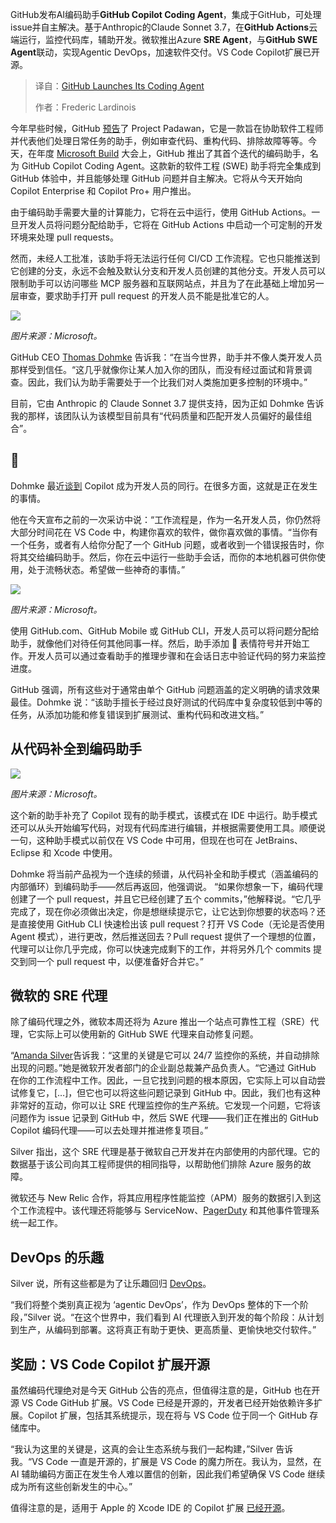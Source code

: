 <!--
title: GitHub发布其编码助手
cover: https://cdn.thenewstack.io/media/2025/05/e323f54e-img_6682-scaled.jpg
summary: GitHub发布AI编码助手**GitHub Copilot Coding Agent**，集成于GitHub，可处理issue并自主解决。基于Anthropic的Claude Sonnet 3.7，在**GitHub Actions**云端运行，监控代码库，辅助开发。微软推出Azure **SRE Agent**，与**GitHub SWE Agent**联动，实现Agentic DevOps，加速软件交付。VS Code Copilot扩展已开源。
-->

GitHub发布AI编码助手**GitHub Copilot Coding Agent**，集成于GitHub，可处理issue并自主解决。基于Anthropic的Claude Sonnet 3.7，在**GitHub Actions**云端运行，监控代码库，辅助开发。微软推出Azure **SRE Agent**，与**GitHub SWE Agent**联动，实现Agentic DevOps，加速软件交付。VS Code Copilot扩展已开源。

> 译自：[GitHub Launches Its Coding Agent](https://thenewstack.io/github-launches-its-coding-agent/)
> 
> 作者：Frederic Lardinois

今年早些时候，GitHub [预告](https://github.blog/news-insights/product-news/github-copilot-the-agent-awakens/)了 Project Padawan，它是一款旨在协助软件工程师并代表他们处理日常任务的助手，例如审查代码、重构代码、排除故障等等。今天，在年度 [Microsoft Build](https://build.microsoft.com/en-us/home) 大会上，GitHub 推出了其首个迭代的编码助手，名为 GitHub Copilot Coding Agent。这款新的软件工程 (SWE) 助手将完全集成到 GitHub 体验中，并且能够处理 GitHub 问题并自主解决。它将从今天开始向 Copilot Enterprise 和 Copilot Pro+ 用户推出。

由于编码助手需要大量的计算能力，它将在云中运行，使用 GitHub Actions。一旦开发人员将问题分配给助手，它将在 GitHub Actions 中启动一个可定制的开发环境来处理 pull requests。

然而，未经人工批准，该助手将无法运行任何 CI/CD 工作流程。它也只能推送到它创建的分支，永远不会触及默认分支和开发人员创建的其他分支。开发人员可以限制助手可以访问哪些 MCP 服务器和互联网站点，并且为了在此基础上增加另一层审查，要求助手打开 pull request 的开发人员不能是批准它的人。

![](https://cdn.thenewstack.io/media/2025/05/d3102053-screenshot-2025-05-18-at-2.06.51%E2%80%AFpm.png)

*图片来源：Microsoft。*

GitHub CEO [Thomas Dohmke](https://www.linkedin.com/in/ashtom/) 告诉我：“在当今世界，助手并不像人类开发人员那样受到信任。“这几乎就像你让某人加入你的团队，而没有经过面试和背景调查。因此，我们认为助手需要处于一个比我们对人类施加更多控制的环境中。”

目前，它由 Anthropic 的 Claude Sonnet 3.7 提供支持，因为正如 Dohmke 告诉我的那样，该团队认为该模型目前具有“代码质量和匹配开发人员偏好的最佳组合”。

## 👀

Dohmke 最近[谈到](https://thenewstack.io/github-copilot-wants-to-become-your-peer-programmer/) Copilot 成为开发人员的同行。在很多方面，这就是正在发生的事情。

他在今天宣布之前的一次采访中说：“工作流程是，作为一名开发人员，你仍然将大部分时间花在 VS Code 中，构建你喜欢的软件，做你喜欢做的事情。“当你有一个任务，或者有人给你分配了一个 GitHub 问题，或者收到一个错误报告时，你将其交给编码助手。然后，你在云中运行一些助手会话，而你的本地机器可供你使用，处于流畅状态。希望做一些神奇的事情。”

![](https://cdn.thenewstack.io/media/2025/05/71cfb03a-screenshot-2025-05-18-at-2.07.56%E2%80%AFpm.png)

*图片来源：Microsoft。*

使用 GitHub.com、GitHub Mobile 或 GitHub CLI，开发人员可以将问题分配给助手，就像他们对待任何其他同事一样。然后，助手添加 👀 表情符号并开始工作。开发人员可以通过查看助手的推理步骤和在会话日志中验证代码的努力来监控进度。

GitHub 强调，所有这些对于通常由单个 GitHub 问题涵盖的定义明确的请求效果最佳。Dohmke 说：“该助手擅长于经过良好测试的代码库中复杂度较低到中等的任务，从添加功能和修复错误到扩展测试、重构代码和改进文档。”

## 从代码补全到编码助手

![](https://cdn.thenewstack.io/media/2025/05/7b6cd271-screenshot-2025-05-18-at-2.11.03%E2%80%AFpm-300x199.png)

*图片来源：Microsoft。*

这个新的助手补充了 Copilot 现有的助手模式，该模式在 IDE 中运行。助手模式还可以从头开始编写代码，对现有代码库进行编辑，并根据需要使用工具。顺便说一句，这种助手模式以前仅在 VS Code 中可用，但现在也可在 JetBrains、Eclipse 和 Xcode 中使用。

Dohmke 将当前产品视为一个连续的频谱，从代码补全和助手模式（涵盖编码的内部循环）到编码助手——然后再返回，他强调说。
“如果你想象一下，编码代理创建了一个 pull request，并且它已经创建了五个 commits，”他解释说。“它几乎完成了，现在你必须做出决定，你是想继续提示它，让它达到你想要的状态吗？还是直接使用 GitHub CLI 快速检出该 pull request？打开 VS Code（无论是否使用 Agent 模式），进行更改，然后推送回去？Pull request 提供了一个理想的位置，代理可以让你几乎完成，你可以快速完成剩下的工作，并将另外几个 commits 提交到同一个 pull request 中，以便准备好合并它。”

## 微软的 SRE 代理

除了编码代理之外，微软本周还将为 Azure 推出一个站点可靠性工程（SRE）代理，它实际上可以使用新的 GitHub SWE 代理来自动修复问题。

“[Amanda Silver](https://www.linkedin.com/in/amandaksilver/)告诉我：“这里的关键是它可以 24/7 监控你的系统，并自动排除出现的问题。”她是微软开发者部门的企业副总裁兼产品负责人。“它通过 GitHub 在你的工作流程中工作。因此，一旦它找到问题的根本原因，它实际上可以自动尝试修复它，[…]，但它也可以将这些问题记录到 GitHub 中。因此，我们也有这种非常好的互动，你可以让 SRE 代理监控你的生产系统。它发现一个问题，它将该问题作为 issue 记录到 GitHub 中，然后 SWE 代理——我们正在推出的 GitHub Copilot 编码代理——可以去处理并推进修复项目。”

Silver 指出，这个 SRE 代理是基于微软自己开发并在内部使用的内部代理。它的数据基于该公司向其工程师提供的相同指导，以帮助他们排除 Azure 服务的故障。

微软还与 New Relic 合作，将其应用程序性能监控（APM）服务的数据引入到这个工作流程中。该代理还将能够与 ServiceNow、[PagerDuty](https://www.pagerduty.com/?utm_content=inline+mention) 和其他事件管理系统一起工作。

## DevOps 的乐趣

Silver 说，所有这些都是为了让乐趣回归 [DevOps](https://thenewstack.io/devops/)。

“我们将整个类别真正视为 ‘agentic DevOps’，作为 DevOps 整体的下一个阶段，”Silver 说。“在这个世界中，我们看到 AI 代理嵌入到开发的每个阶段：从计划到生产，从编码到部署。这将真正有助于更快、更高质量、更愉快地交付软件。”

## 奖励：VS Code Copilot 扩展开源

虽然编码代理绝对是今天 GitHub 公告的亮点，但值得注意的是，GitHub 也在开源 VS Code GitHub 扩展。VS Code 已经是开源的，开发者已经开始依赖许多扩展。Copilot 扩展，包括其系统提示，现在将与 VS Code 位于同一个 GitHub 存储库中。

“我认为这里的关键是，这真的会让生态系统与我们一起构建，”Silver 告诉我。“VS Code 一直是开源的，扩展是 VS Code 的魔力所在。我认为，显然，在 AI 辅助编码方面正在发生令人难以置信的创新，因此我们希望确保 VS Code 继续成为所有这些创新发生的中心。”

值得注意的是，适用于 Apple 的 Xcode IDE 的 Copilot 扩展 [已经开源](https://github.com/github/CopilotForXcode)。